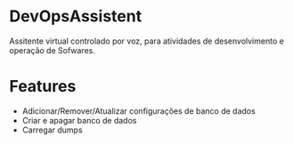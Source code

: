 # DevOpsAssistent

Assitente virtual controlado por voz, para atividades de desenvolvimento e operação de Sofwares.

# Features
- Adicionar/Remover/Atualizar configurações de banco de dados
- Criar e apagar banco de dados
- Carregar dumps
